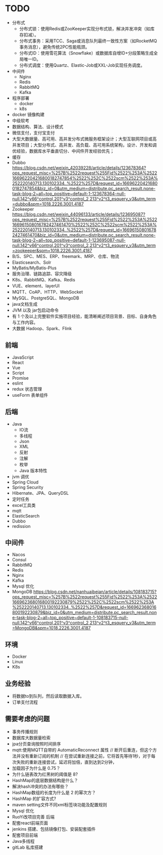 # TODO

* 分布式
  * 分布式锁：使用Redis或ZooKeeper实现分布式锁，解决并发冲突（如库存扣减）。
  * 分布式事务：采用TCC、Saga或消息队列最终一致性方案（如RocketMQ事务消息），避免传统2PC性能瓶颈。
  * 分布式ID：使用雪花算法（Snowflake）或数据库自增ID+分段策略生成全局唯一ID。
  * 分布式调度：使用Quartz、Elastic-Job或XXL-Job实现任务调度。
* 中间件
  * Nginx
  * Redis
  * RabbitMQ
  * Kafka
* 程序部署
  * docker
  * k8s
* docker 镜像构建
* 中级软考
* 数据结构、算法、设计模式
* 微信支付，支付宝支付
* 大型大数据量、高可用、高并发分布式微服务框架设计；大型互联网项目或高并发项目；大型分布式、高并发、高负载、高可用系统架构，设计、开发和调优经验，数据库水平垂直切分、中间件开发经验优先；
* 缓存
* Dubbo <https://blog.csdn.net/weixin_42039228/article/details/123678364?ops_request_misc=%257B%2522request%255Fid%2522%253A%2522166962204216800182747854%2522%252C%2522scm%2522%253A%252220140713.130102334..%2522%257D&request_id=166962204216800182747854&biz_id=0&utm_medium=distribute.pc_search_result.none-task-blog-2~all~top_positive~default-1-123678364-null-null.142^v66^control,201^v3^control_2,213^v2^t3_esquery_v3&utm_term=dubbo&spm=1018.2226.3001.4187>
* Zookeeper <https://blog.csdn.net/weixin_44096133/article/details/123695087?ops_request_misc=%257B%2522request%255Fid%2522%253A%2522166961508016782427461470%2522%252C%2522scm%2522%253A%252220140713.130102334..%2522%257D&request_id=166961508016782427461470&biz_id=0&utm_medium=distribute.pc_search_result.none-task-blog-2~all~top_positive~default-1-123695087-null-null.142^v66^control,201^v3^control_2,213^v2^t3_esquery_v3&utm_term=zookeeper&spm=1018.2226.3001.4187>
* B/S、SPC、MES、ERP、freemark、MRP、仓库、物流
* Elasticsearch、Solr
* MyBatis/MyBatis-Plus
* 服务治理、链路追踪、容灾降级
* K8s、RabbitMQ、Kafka、Redis
* VUE、element、layerUI
* MQTT、CoAP、HTTP、WebSocket
* MySQL、PostgreSQL、MongoDB
* java文档生成
* JVM 以及 jar包启动命令
* 有 1 个及以上完整软件实施项目经验，能清晰阐述项目背景、目标、自身角色与工作内容。
* 大数据 Hadoop、Spark、Flink

## 前端

* JavaScript
* React
* Vue
* Script
* Promise
* eslint
* redux 状态管理
* useForm 表单组件

## 后端

* Java
  * IO流
  * 多线程
  * Json
  * XML
  * 反射
  * 注解
  * 枚举
  * Java 版本特性
* jvm 调优
* Spring Cloud
* Spring Security
* Hibernate、JPA、QueryDSL
* 定时任务
* excel工具类
* mqtt
* ElasticSearch
* Dubbo
* redission

## 中间件

* Nacos
* Consul
* RabbitMQ
* Redis
* Nginx
* Kafka
* Mysql 优化
* MongoDB
  <https://blog.csdn.net/nanhuaibeian/article/details/108183715?ops_request_misc=%257B%2522request%255Fid%2522%253A%2522166962368016800192230879%2522%252C%2522scm%2522%253A%252220140713.130102334..%2522%257D&request_id=166962368016800192230879&biz_id=0&utm_medium=distribute.pc_search_result.none-task-blog-2~all~top_positive~default-1-108183715-null-null.142^v66^control,201^v3^control_2,213^v2^t3_esquery_v3&utm_term=MongoDB&spm=1018.2226.3001.4187>

## 环境

* Docker
* Linux
* K8s

## 业务经验

* 将数据to到队列，然后读取数据入库。
* 订单支付流程

## 需要考虑的问题

* 事务传播规则
* 数据库大数据量检索
* jpa分页查询按照时间排序
* mqtt:使用MQTT自带的 AutomaticReconnect 属性 // 断开后重连，但这个方法并没有重新订阅的机制 // 在尝试重新连接之前，它将首先等待1秒，对于每次失败的重新连接尝试，延迟将加倍，直到达到2分钟，
* 加载因子为什么是 0.75？
* 为什么链表改为红黑树的阈值是 8?
* HashMap的底层数据结构是什么？
* 解决hash冲突的办法有哪些？
* HashMap数组的长度为什么是 2 的幂次方？
* HashMap 的扩容方式?
* maven setting文件不同xml标签块功能及配置规则
* Mysql 优化
* RuoYi改项目完善 后端
* 配套react前端页面
* jenkins 搭建、包括镜像打包、安装配套插件
* 配套项目前端
* Java多线程
* gitLab 私库搭建

